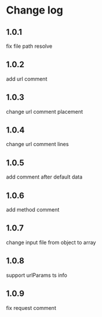 # Change log

## 1.0.1

fix file path resolve

## 1.0.2

add url comment

## 1.0.3

change url comment placement

## 1.0.4

change url comment lines

## 1.0.5

add comment after default data

## 1.0.6

add method comment

## 1.0.7

change input file from object to array

## 1.0.8

support urlParams ts info

## 1.0.9

fix request comment
